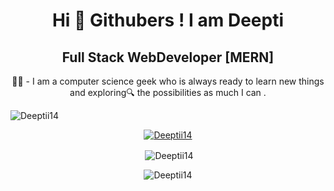 

<h1 align="center">Hi 👋 Githubers ! I am Deepti</h1>
<h2 align="center"> Full Stack WebDeveloper [MERN] </h2>

<p align="center">👩‍🎓 - I am a computer science geek who is always ready to learn new things and exploring🔍 the possibilities as much I can .</p>
<p align="left"> <img src="https://komarev.com/ghpvc/?username=Deeptii14&label=Profile%20views&color=0e75b6&style=flat"alt="Deeptii14" /></p>

<p align="center"> <a href="https://github.com/ryo-ma/github-profile-trophy"><img src="https://github-profile-trophy.vercel.app/?username=Deeptii14" alt="Deeptii14" /></a></p>

<p align="center">&nbsp;<img align="center" src="https://github-readme-stats.vercel.app/api?username=Deeptii14&show_icons=true&locale=en" alt="Deeptii14" /></p>

<p align="center"><img align="center" src="https://github-readme-streak-stats.herokuapp.com/?user=Deeptii14&" alt="Deeptii14" /></p>

